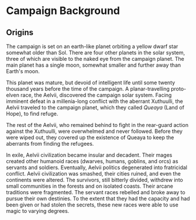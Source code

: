 # Campaign Background

## Origins

The campaign is set on an earth-like planet orbiting a yellow dwarf star somewhat older than Sol. There are four other planets in the solar system, three of which are visible to the naked eye from the campaign planet. The main planet has a single moon, somewhat smaller and further away than Earth's moon.

This planet was mature, but devoid of intelligent life until some twenty thousand years before the time of the campaign. A planar-travelling proto-elven race, the Aelvii, discovered the campaign solar system. Facing imminent defeat in a millenia-long conflict with the aberrant Xuthuulli, the Aelvii traveled to the campaign planet, which they called _Queaya_ (Land of Hope), to find refuge.

The rest of the Aelvii, who remained behind to fight in the rear-guard action against the Xuthuulli, were overwhelmed and never followed. Before they were wiped out, they covered up the existence of Queaya to keep the aberrants from finding the refugees.

In exile, Aelvii civilization became insular and decadent. Their mages created other humanoid races (dwarves, humans, goblins, and orcs) as servants and soldiers. Eventually, Aelvii politics degenerated into fratricidal conflict. Aelvii civilization was smashed, their cities ruined, and even the continents were altered. The survivors, still bitterly divided, withdrew into small communities in the forests and on isolated coasts. Their arcane traditions were fragmented. The servant races rebelled and broke away to pursue their own destinies. To the extent that they had the capacity and had been given or had stolen the secrets, these new races were able to use magic to varying degrees.

